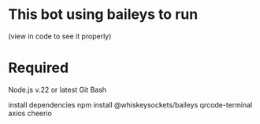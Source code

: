 # This bot using baileys to run
(view in code to see it properly)


# Required

Node.js v.22 or latest
Git Bash


install dependencies
npm install @whiskeysockets/baileys qrcode-terminal axios cheerio

